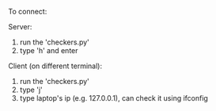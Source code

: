 To connect:

Server:
1. run the 'checkers.py'
2. type 'h' and enter

Client (on different terminal):
1. run the 'checkers.py'
2. type 'j'
3. type laptop's ip (e.g. 127.0.0.1), can check it using ifconfig




